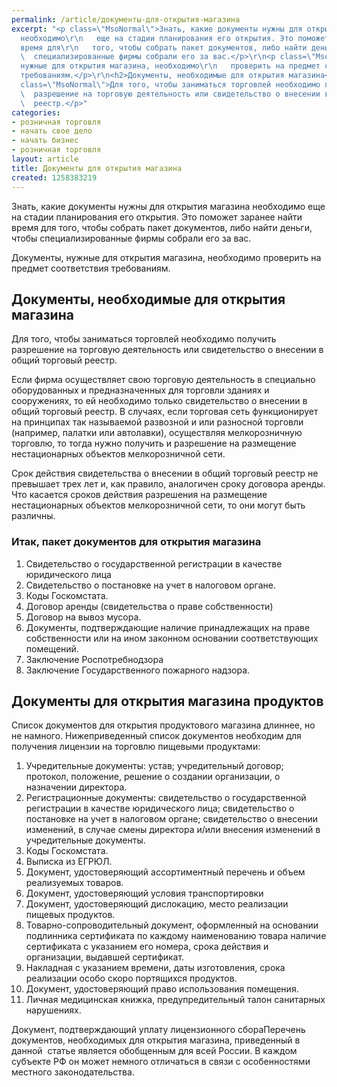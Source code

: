 ```yaml
---
permalink: /article/документы-для-открытия-магазина
excerpt: "<p class=\"MsoNormal\">Знать, какие документы нужны для открытия магазина
  необходимо\r\n   еще на стадии планирования его открытия. Это поможет заранее найти
  время для\r\n   того, чтобы собрать пакет документов, либо найти деньги, чтобы\r\n
  \  специализированные фирмы собрали его за вас.</p>\r\n<p class=\"MsoNormal\">Документы,
  нужные для открытия магазина, необходимо\r\n   проверить на предмет соответствия
  требованиям.</p>\r\n<h2>Документы, необходимые для открытия магазина</h2>\r\n<p
  class=\"MsoNormal\">Для того, чтобы заниматься торговлей необходимо получить\r\n
  \  разрешение на торговую деятельность или свидетельство о внесении в общий торговый\r\n
  \  реестр.</p>"
categories:
- розничная торговля
- начать свое дело
- начать бизнес
- розничная торговля
layout: article
title: Документы для открытия магазина
created: 1258383219
---
```

Знать, какие документы нужны для открытия магазина необходимо еще на стадии планирования его открытия. Это поможет заранее найти время для того, чтобы собрать пакет документов, либо найти деньги, чтобы специализированные фирмы собрали его за вас.

Документы, нужные для открытия магазина, необходимо проверить на предмет соответствия требованиям.

## Документы, необходимые для открытия магазина ##

Для того, чтобы заниматься торговлей необходимо получить разрешение на торговую деятельность или свидетельство о внесении в общий торговый реестр.

Если фирма осуществляет свою торговую деятельность в специально оборудованных и предназначенных для торговли зданиях и сооружениях, то ей необходимо только свидетельство о внесении в общий торговый реестр. В случаях, если торговая сеть функционирует на принципах так называемой развозной и или разносной торговли (например, палатки или автолавки), осуществляя мелкорозничную торговлю, то тогда нужно получить и разрешение на размещение нестационарных объектов мелкорозничной сети.  

Срок действия свидетельства о внесении в общий торговый реестр не превышает трех лет и, как правило, аналогичен сроку договора аренды. Что касается сроков действия разрешения на размещение нестационарных объектов мелкорозничной сети, то они могут быть различны.

### Итак, пакет документов для открытия магазина ###

1.  Свидетельство о государственной регистрации в качестве юридического лица 
2.  Свидетельство о постановке на учет в налоговом органе.
3.  Коды Госкомстата.
4.  Договор аренды (свидетельства о праве собственности)
5.  Договор на вывоз мусора.
6.  Документы, подтверждающие наличие принадлежащих на праве собственности или на ином законном основании соответствующих помещений.
7.  Заключение Роспотребнодзора
8.  Заключение Государственного пожарного надзора.

## Документы для открытия магазина продуктов ##

Список документов для открытия продуктового магазина длиннее, но не намного. Нижеприведенный список документов необходим для получения лицензии на торговлю пищевыми продуктами:

1.  Учредительные документы: устав; учредительный договор; протокол, положение, решение о создании организации, о назначении директора.
2.  Регистрационные документы: свидетельство о государственной регистрации в качестве юридического лица; свидетельство о постановке на учет в налоговом органе; свидетельство о внесении изменений, в случае смены директора и/или внесения изменений в учредительные документы.
3.  Коды Госкомстата.
4.  Выписка из ЕГРЮЛ.
5.  Документ, удостоверяющий ассортиментный перечень и объем реализуемых товаров.
6.  Документ, удостоверяющий условия транспортировки
7.  Документ, удостоверяющий дислокацию, место реализации пищевых продуктов.
8.  Товарно-сопроводительный документ, оформленный на основании подлинника сертификата по каждому наименованию товара наличие сертификата с указанием его номера, срока действия и организации, выдавшей сертификат.
9.  Накладная с указанием времени, даты изготовления, срока реализации особо скоро портящихся продуктов.
10. Документ, удостоверяющий право использования помещения.
11. Личная медицинская книжка, предупредительный талон санитарных нарушениях.

Документ, подтверждающий уплату лицензионного сбораПеречень документов, необходимых для открытия магазина, приведенный в данной  статье является обобщенным для всей России. В каждом субъекте РФ он может немного отличаться в связи с особенностями местного законодательства.
